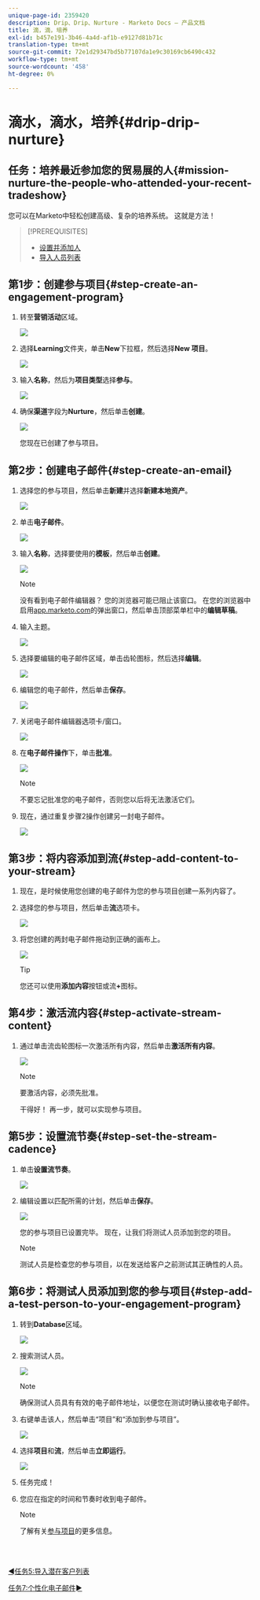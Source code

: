 ```yaml
---
unique-page-id: 2359420
description: Drip、Drip、Nurture - Marketo Docs — 产品文档
title: 滴，滴，培养
exl-id: b457e191-3b46-4a4d-af1b-e9127d81b71c
translation-type: tm+mt
source-git-commit: 72e1d29347bd5b77107da1e9c30169cb6490c432
workflow-type: tm+mt
source-wordcount: '458'
ht-degree: 0%

---
```


# 滴水，滴水，培养{#drip-drip-nurture}

## 任务：培养最近参加您的贸易展的人{#mission-nurture-the-people-who-attended-your-recent-tradeshow}

您可以在Marketo中轻松创建高级、复杂的培养系统。 这就是方法！

>[!PREREQUISITES]
>
>* [设置并添加人](/help/marketo/getting-started/quick-wins/get-set-up-and-add-a-person.md)
>* [导入人员列表](/help/marketo/getting-started/quick-wins/import-a-list-of-people.md)


## 第1步：创建参与项目{#step-create-an-engagement-program}

1. 转至&#x200B;**营销活动**&#x200B;区域。

   ![](assets/one-3.png)

1. 选择&#x200B;**Learning**&#x200B;文件夹，单击&#x200B;**New**&#x200B;下拉框，然后选择&#x200B;**New 项目**。

   ![](assets/two-4.png)

1. 输入&#x200B;**名称**，然后为&#x200B;**项目类型**&#x200B;选择&#x200B;**参与**。

   ![](assets/three-3.png)

1. 确保&#x200B;**渠道**&#x200B;字段为&#x200B;**Nurture**，然后单击&#x200B;**创建**。

   ![](assets/four-2.png)

   您现在已创建了参与项目。

## 第2步：创建电子邮件{#step-create-an-email}

1. 选择您的参与项目，然后单击&#x200B;**新建**&#x200B;并选择&#x200B;**新建本地资产**。

   ![](assets/five-3.png)

1. 单击&#x200B;**电子邮件**。

   ![](assets/six-3.png)

1. 输入&#x200B;**名称**，选择要使用的&#x200B;**模板**，然后单击&#x200B;**创建**。

   ![](assets/seven-4.png)

   >[!NOTE]
   >
   >没有看到电子邮件编辑器？ 您的浏览器可能已阻止该窗口。 在您的浏览器中启用[app.marketo.com](https://app.marketo.com)的弹出窗口，然后单击顶部菜单栏中的&#x200B;**编辑草稿**。

1. 输入主题。

   ![](assets/eight-2.png)

1. 选择要编辑的电子邮件区域，单击齿轮图标，然后选择&#x200B;**编辑**。

   ![](assets/nine-1.png)

1. 编辑您的电子邮件，然后单击&#x200B;**保存**。

   ![](assets/ten-3.png)

1. 关闭电子邮件编辑器选项卡/窗口。

   ![](assets/eleven-3.png)

1. 在&#x200B;**电子邮件操作**&#x200B;下，单击&#x200B;**批准**。

   ![](assets/twelve-2.png)

   >[!NOTE]
   >
   >不要忘记批准您的电子邮件，否则您以后将无法激活它们。

1. 现在，通过重复步骤2操作创建另一封电子邮件。

   ![](assets/thirteen-2.png)

## 第3步：将内容添加到流{#step-add-content-to-your-stream}

1. 现在，是时候使用您创建的电子邮件为您的参与项目创建一系列内容了。

1. 选择您的参与项目，然后单击&#x200B;**流**&#x200B;选项卡。

   ![](assets/fourteen-2.png)

1. 将您创建的两封电子邮件拖动到正确的画布上。

   ![](assets/fifteen-2.png)

   >[!TIP]
   >
   >您还可以使用&#x200B;**添加内容**&#x200B;按钮或流&#x200B;**+**&#x200B;图标。

## 第4步：激活流内容{#step-activate-stream-content}

1. 通过单击流齿轮图标一次激活所有内容，然后单击&#x200B;**激活所有内容**。

   ![](assets/image2014-9-24-12-3a48-3a28.png)

   >[!NOTE]
   >
   >要激活内容，必须先批准。

   干得好！ 再一步，就可以实现参与项目。

## 第5步：设置流节奏{#step-set-the-stream-cadence}

1. 单击&#x200B;**设置流节奏**。

   ![](assets/seventeen.png)

1. 编辑设置以匹配所需的计划，然后单击&#x200B;**保存**。

   ![](assets/image2014-9-24-12-3a49-3a5.png)

   您的参与项目已设置完毕。 现在，让我们将测试人员添加到您的项目。

   >[!NOTE]
   >
   >测试人员是检查您的参与项目，以在发送给客户之前测试其正确性的人员。

## 第6步：将测试人员添加到您的参与项目{#step-add-a-test-person-to-your-engagement-program}

1. 转到&#x200B;**Database**&#x200B;区域。

   ![](assets/nineteen-1.png)

1. 搜索测试人员。

   ![](assets/twenty-1.png)

   >[!NOTE]
   >
   >确保测试人员具有有效的电子邮件地址，以便您在测试时确认接收电子邮件。

1. 右键单击该人，然后单击“项目”和“添加到参与项目”。

   ![](assets/twenty-one.png)

1. 选择&#x200B;**项目**&#x200B;和&#x200B;**流**，然后单击&#x200B;**立即运行**。

   ![](assets/twenty-two.png)

1. 任务完成！

1. 您应在指定的时间和节奏时收到电子邮件。

   >[!NOTE]
   >
   >了解有关[参与项目](/help/marketo/product-docs/email-marketing/drip-nurturing/creating-an-engagement-program/understanding-engagement-programs.md)的更多信息。

<br> 

[◄任务5:导入潜在客户列表](/help/marketo/getting-started/quick-wins/import-a-list-of-people.md)

[任务7:个性化电子邮件►](/help/marketo/getting-started/quick-wins/personalize-an-email.md)
